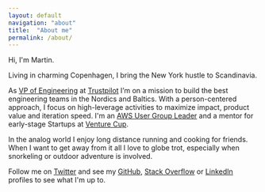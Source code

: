 ```yaml
---
layout: default
navigation: "about"
title:  "About me"
permalink: /about/
---
```


<p class="hero about"></p>

Hi, I'm Martin.

Living in charming Copenhagen, I bring the New York hustle to Scandinavia.

As <a target="_blank" href="https://stackoverflow.com/story/martinbuberl">VP of Engineering</a> at <a target="_blank" href="https://www.crunchbase.com/organization/trustpilot">Trustpilot</a> I’m <span class="highlight">on a mission to build the best engineering teams</span> in the Nordics and Baltics. With a person-centered approach, I focus on high-leverage activities to maximize impact, product value and iteration speed. I'm an <a target="_blank" href="https://www.meetup.com/Copenhagen-AWS-User-Group/">AWS User Group Leader</a> and a mentor for early-stage Startups at <a target="_blank" href="http://venturecup.dk/">Venture Cup</a>.

In the analog world I enjoy long distance running and cooking for friends. When I want to get away from it all I love to globe trot, especially when snorkeling or outdoor adventure is involved.

Follow me on <a target="_blank" href="https://twitter.com/martinbuberl">Twitter</a> and see my <a target="_blank" href="https://github.com/martinbuberl">GitHub</a>, <a target="_blank" href="http://stackoverflow.com/users/135441/martin-buberl">Stack Overflow</a> or <a target="_blank" href="https://www.linkedin.com/in/martinbuberl/">LinkedIn</a> profiles to see what I'm up to.
